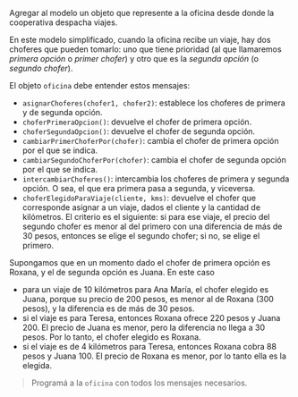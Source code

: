 Agregar al modelo un objeto que represente a la oficina desde donde la cooperativa despacha viajes.

En este modelo simplificado, cuando la oficina recibe un viaje, hay dos choferes que pueden tomarlo: uno que tiene prioridad (al que llamaremos _primera opción_ o _primer chofer_) y otro que es la _segunda opción_ (o _segundo chofer_).

El objeto `oficina` debe entender estos mensajes:

- `asignarChoferes(chofer1, chofer2)`: establece los choferes de primera y de segunda opción.
- `choferPrimeraOpcion()`: devuelve el chofer de primera opción.
- `choferSegundaOpcion()`: devuelve el chofer de segunda opción.
- `cambiarPrimerChoferPor(chofer)`: cambia el chofer de primera opción por el que se indica.
- `cambiarSegundoChoferPor(chofer)`: cambia el chofer de segunda opción por el que se indica.
- `intercambiarChoferes()`: intercambia los choferes de primera y segunda opción. O sea, el que era primera pasa a segunda, y viceversa.
- `choferElegidoParaViaje(cliente, kms)`: devuelve el chofer que corresponde asignar a un viaje, dados el cliente y la cantidad de kilómetros. 
  El criterio es el siguiente: si para ese viaje, el precio del segundo chofer es menor al del primero con una diferencia de más de 30 pesos, entonces se elige el segundo chofer; si no, se elige el primero.

Supongamos que en un momento dado el chofer de primera opción es Roxana, y el de segunda opción es Juana. En este caso

- para un viaje de 10 kilómetros para Ana María, el chofer elegido es Juana, porque su precio de 200 pesos, es menor al de Roxana (300 pesos), y la diferencia es de más de 30 pesos.
- si el viaje es para Teresa, entonces Roxana ofrece 220 pesos y Juana 200. El precio de Juana es menor, pero la diferencia no llega a 30 pesos. Por lo tanto, el chofer elegido es Roxana.
- si el viaje es de 4 kilómetros para Teresa, entonces Roxana cobra 88 pesos y Juana 100. El precio de Roxana es menor, por lo tanto ella es la elegida.  

> Programá a la `oficina` con todos los mensajes necesarios.